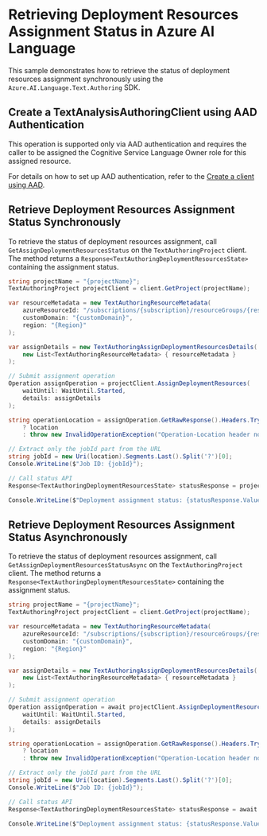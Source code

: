 # Retrieving Deployment Resources Assignment Status in Azure AI Language

This sample demonstrates how to retrieve the status of deployment resources assignment synchronously using the `Azure.AI.Language.Text.Authoring` SDK.

## Create a TextAnalysisAuthoringClient using AAD Authentication

This operation is supported only via AAD authentication and requires the caller to be assigned the Cognitive Service Language Owner role for this assigned resource.

For details on how to set up AAD authentication, refer to the [Create a client using AAD](https://github.com/Azure/azure-sdk-for-net/blob/main/sdk/cognitivelanguage/Azure.AI.Language.Text.Authoring/README.md#create-a-client-using-azure-active-directory-authentication).

## Retrieve Deployment Resources Assignment Status Synchronously

To retrieve the status of deployment resources assignment, call `GetAssignDeploymentResourcesStatus` on the `TextAuthoringProject` client. The method returns a `Response<TextAuthoringDeploymentResourcesState>` containing the assignment status.

```C# Snippet:Sample17_TextAuthoring_GetAssignDeploymentResourcesStatus
string projectName = "{projectName}";
TextAuthoringProject projectClient = client.GetProject(projectName);

var resourceMetadata = new TextAuthoringResourceMetadata(
    azureResourceId: "/subscriptions/{subscription}/resourceGroups/{resourcegroup}/providers/Microsoft.CognitiveServices/accounts/{sampleAccount}",
    customDomain: "{customDomain}",
    region: "{Region}"
);

var assignDetails = new TextAuthoringAssignDeploymentResourcesDetails(
    new List<TextAuthoringResourceMetadata> { resourceMetadata }
);

// Submit assignment operation
Operation assignOperation = projectClient.AssignDeploymentResources(
    waitUntil: WaitUntil.Started,
    details: assignDetails
);

string operationLocation = assignOperation.GetRawResponse().Headers.TryGetValue("Operation-Location", out var location)
    ? location
    : throw new InvalidOperationException("Operation-Location header not found.");

// Extract only the jobId part from the URL
string jobId = new Uri(location).Segments.Last().Split('?')[0];
Console.WriteLine($"Job ID: {jobId}");

// Call status API
Response<TextAuthoringDeploymentResourcesState> statusResponse = projectClient.GetAssignDeploymentResourcesStatus(jobId);

Console.WriteLine($"Deployment assignment status: {statusResponse.Value.Status}");
```

## Retrieve Deployment Resources Assignment Status Asynchronously

To retrieve the status of deployment resources assignment, call `GetAssignDeploymentResourcesStatusAsync` on the `TextAuthoringProject` client. The method returns a `Response<TextAuthoringDeploymentResourcesState>` containing the assignment status.

```C# Snippet:Sample17_TextAuthoring_GetAssignDeploymentResourcesStatusAsync
string projectName = "{projectName}";
TextAuthoringProject projectClient = client.GetProject(projectName);

var resourceMetadata = new TextAuthoringResourceMetadata(
    azureResourceId: "/subscriptions/{subscription}/resourceGroups/{resourcegroup}/providers/Microsoft.CognitiveServices/accounts/{sampleAccount}",
    customDomain: "{customDomain}",
    region: "{Region}"
);

var assignDetails = new TextAuthoringAssignDeploymentResourcesDetails(
    new List<TextAuthoringResourceMetadata> { resourceMetadata }
);

// Submit assignment operation
Operation assignOperation = await projectClient.AssignDeploymentResourcesAsync(
    waitUntil: WaitUntil.Started,
    details: assignDetails
);

string operationLocation = assignOperation.GetRawResponse().Headers.TryGetValue("Operation-Location", out var location)
    ? location
    : throw new InvalidOperationException("Operation-Location header not found.");

// Extract only the jobId part from the URL
string jobId = new Uri(location).Segments.Last().Split('?')[0];
Console.WriteLine($"Job ID: {jobId}");

// Call status API
Response<TextAuthoringDeploymentResourcesState> statusResponse = await projectClient.GetAssignDeploymentResourcesStatusAsync(jobId);

Console.WriteLine($"Deployment assignment status: {statusResponse.Value.Status}");
```
